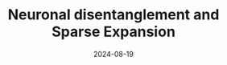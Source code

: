 ---
title: "Neuronal disentanglement and Sparse Expansion"
collection: publications
category: conferences
permalink: /publication/2024-neuronal
excerpt: ''
date: 2024-08-19
isconf: true
venue: 'NEMI'
fullvenue: 'New England Mechanistic Interpretability Workshop Series (NEMI 2024)'
# paperurl: 'https://shavitlab.csail.mit.edu/papers/Input-Synchrony-V1.pdf'
authors: '<strong>Shashata Sawmya*, <strong>Linghao Kong*</strong>, Ilia Markov, Dan Alistarh, & Nir N. Shavit</strong>'
citation: 'Sawmya, S.*, Kong, L.*, Markov, I., Alistarh, D., & Shavit, N. N. (2024, August). Neuronal disentanglement and Sparse Expansion [Poster presentation]. New England Mechanistic Interpretability Workshop Series (NEMI 2024), Boston, MA, United States.'
---